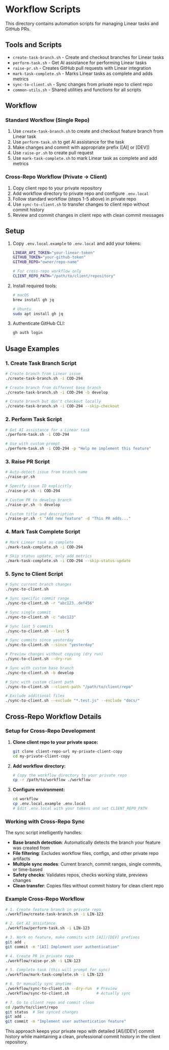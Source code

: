 # Workflow Scripts

This directory contains automation scripts for managing Linear tasks and GitHub PRs.

## Tools and Scripts

- `create-task-branch.sh` - Create and checkout branches for Linear tasks
- `perform-task.sh` - Get AI assistance for performing Linear tasks
- `raise-pr.sh` - Creates GitHub pull requests with Linear integration
- `mark-task-complete.sh` - Marks Linear tasks as complete and adds metrics
- `sync-to-client.sh` - Sync changes from private repo to client repo
- `common-utils.sh` - Shared utilities and functions for all scripts

## Workflow

### Standard Workflow (Single Repo)
1. Use `create-task-branch.sh` to create and checkout feature branch from Linear task
2. Use `perform-task.sh` to get AI assistance for the task
3. Make changes and commit with appropriate prefix ([AI] or [DEV])
4. Use `raise-pr.sh` to create pull request
5. Use `mark-task-complete.sh` to mark Linear task as complete and add metrics

### Cross-Repo Workflow (Private → Client)
1. Copy client repo to your private repository
2. Add workflow directory to private repo and configure `.env.local`
3. Follow standard workflow (steps 1-5 above) in private repo
4. Use `sync-to-client.sh` to transfer changes to client repo without commit history
5. Review and commit changes in client repo with clean commit messages

## Setup

1. Copy `.env.local.example` to `.env.local` and add your tokens:
   ```bash
   LINEAR_API_TOKEN="your-linear-token"
   GITHUB_TOKEN="your-github-token"
   GITHUB_REPO="owner/repo-name"
   
   # For cross-repo workflow only
   CLIENT_REPO_PATH="/path/to/client/repository"
   ```

2. Install required tools:
   ```bash
   # macOS
   brew install gh jq
   
   # Ubuntu
   sudo apt install gh jq
   ```

3. Authenticate GitHub CLI:
   ```bash
   gh auth login
   ```

## Usage Examples

### 1. Create Task Branch Script
```bash
# Create branch from Linear issue
./create-task-branch.sh -i COD-294

# Create branch from different base branch
./create-task-branch.sh -i COD-294 -b develop

# Create branch but don't checkout locally
./create-task-branch.sh -i COD-294 --skip-checkout
```

### 2. Perform Task Script
```bash
# Get AI assistance for a Linear task
./perform-task.sh -i COD-294

# Use with custom prompt
./perform-task.sh -i COD-294 -p "Help me implement this feature"
```

### 3. Raise PR Script
```bash
# Auto-detect issue from branch name
./raise-pr.sh

# Specify issue ID explicitly
./raise-pr.sh -i COD-294

# Custom PR to develop branch
./raise-pr.sh -b develop

# Custom title and description
./raise-pr.sh -t "Add new feature" -d "This PR adds..."
```

### 4. Mark Task Complete Script
```bash
# Mark Linear task as complete
./mark-task-complete.sh -i COD-294

# Skip status update, only add metrics
./mark-task-complete.sh -i COD-294 --skip-status-update
```

### 5. Sync to Client Script
```bash
# Sync current branch changes
./sync-to-client.sh

# Sync specific commit range
./sync-to-client.sh -r "abc123..def456"

# Sync single commit
./sync-to-client.sh -c "abc123"

# Sync last 5 commits
./sync-to-client.sh --last 5

# Sync commits since yesterday
./sync-to-client.sh --since "yesterday"

# Preview changes without copying (dry run)
./sync-to-client.sh --dry-run

# Sync with custom base branch
./sync-to-client.sh -b develop

# Sync with custom client path
./sync-to-client.sh --client-path "/path/to/client/repo"

# Exclude additional files
./sync-to-client.sh --exclude "*.test.js" --exclude "docs/"
```

## Cross-Repo Workflow Details

### Setup for Cross-Repo Development

1. **Clone client repo to your private space:**
   ```bash
   git clone client-repo-url my-private-client-copy
   cd my-private-client-copy
   ```

2. **Add workflow directory:**
   ```bash
   # Copy the workflow directory to your private repo
   cp -r /path/to/workflow ./workflow
   ```

3. **Configure environment:**
   ```bash
   cd workflow
   cp .env.local.example .env.local
   # Edit .env.local with your tokens and set CLIENT_REPO_PATH
   ```

### Working with Cross-Repo Sync

The sync script intelligently handles:
- **Base branch detection**: Automatically detects the branch your feature was created from
- **File filtering**: Excludes workflow files, configs, and other private repo artifacts
- **Multiple sync modes**: Current branch, commit ranges, single commits, or time-based
- **Safety checks**: Validates repos, checks working state, previews changes
- **Clean transfer**: Copies files without commit history for clean client repo

### Example Cross-Repo Workflow

```bash
# 1. Create feature branch in private repo
./workflow/create-task-branch.sh -i LIN-123

# 2. Get AI assistance
./workflow/perform-task.sh -i LIN-123

# 3. Work on feature, make commits with [AI]/[DEV] prefixes
git add .
git commit -m "[AI] Implement user authentication"

# 4. Create PR in private repo
./workflow/raise-pr.sh -i LIN-123

# 5. Complete task (this will prompt for sync)
./workflow/mark-task-complete.sh -i LIN-123

# 6. Or manually sync anytime
./workflow/sync-to-client.sh --dry-run  # Preview
./workflow/sync-to-client.sh            # Actually sync

# 7. Go to client repo and commit clean
cd /path/to/client/repo
git status  # See synced changes
git add .
git commit -m "Implement user authentication feature"
```

This approach keeps your private repo with detailed [AI]/[DEV] commit history while maintaining a clean, professional commit history in the client repository.